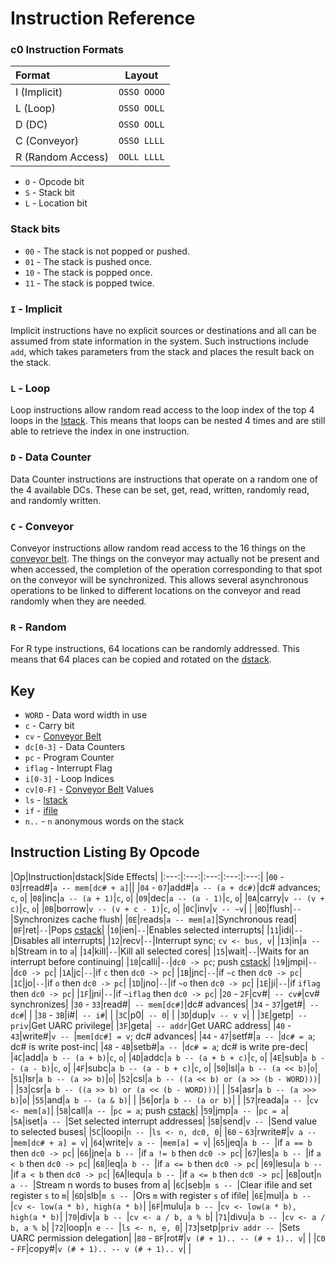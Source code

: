 # Instruction Reference

### c0 Instruction Formats

| Format | Layout |
|:------ |:------:|
|I (Implicit)|`OSSO OOOO`|
|L (Loop)|`OSSO OOLL`|
|D (DC)|`OSSO OOLL`|
|C (Conveyor)|`OSSO LLLL`|
|R (Random Access)|`OOLL LLLL`|

 - `O` - Opcode bit
 - `S` - Stack bit
 - `L` - Location bit

### Stack bits
- `00` - The stack is not popped or pushed.
- `01` - The stack is pushed once.
- `10` - The stack is popped once.
- `11` - The stack is popped twice.

### `I` - Implicit
Implicit instructions have no explicit sources or destinations and all can be assumed from state information in the system. Such instructions include `add`, which takes parameters from the stack and places the result back on the stack.

### `L` - Loop
Loop instructions allow random read access to the loop index of the top 4 loops in the [lstack](architecture/lstack.html). This means that loops can be nested 4 times and are still able to retrieve the index in one instruction.

### `D` - Data Counter
Data Counter instructions are instructions that operate on a random one of the 4 available DCs. These can be set, get, read, written, randomly read, and randomly written.

### `C` - Conveyor
Conveyor instructions allow random read access to the 16 things on the [conveyor belt](architecture/conveyor.html). The things on the conveyor may actually not be present and when accessed, the completion of the operation corresponding to that spot on the conveyor will be synchronized. This allows several asynchronous operations to be linked to different locations on the conveyor and read randomly when they are needed.

### `R` - Random
For R type instructions, 64 locations can be randomly addressed. This means that 64 places can be copied and rotated on the [dstack](architecture/dstack.html).

## Key
- `WORD` - Data word width in use
- `c` - Carry bit
- `cv` - [Conveyor Belt](architecture/conveyor.html)
- `dc[0-3]` - Data Counters
- `pc` - Program Counter
- `iflag` - Interrupt Flag
- `i[0-3]` - Loop Indices
- `cv[0-F]` - [Conveyor Belt](architecture/conveyor.html) Values
- `ls` - [lstack](architecture/lstack.html)
- `if` - [ifile](architecture/ifile.html)
- `n..` - `n` anonymous words on the stack

## Instruction Listing By Opcode

|Op|Instruction|dstack|Side Effects|
|:---:|:---:|:---:|:---:|:---:|
|`00` - `03`|rread#|`a -- mem[dc# + a]`||
|`04` - `07`|add#|`a -- (a + dc#)`|dc# advances; `c`, `o`|
|`08`|inc|`a -- (a + 1)`|`c`, `o`|
|`09`|dec|`a -- (a - 1)`|`c`, `o`|
|`0A`|carry|`v -- (v + c)`|`c`, `o`|
|`0B`|borrow|`v -- (v + c - 1)`|`c`, `o`|
|`0C`|inv|`v -- ~v`| |
|`0D`|flush|` -- `|Synchronizes cache flush|
|`0E`|reads|`a -- mem[a]`|Synchronous read|
|`0F`|ret|` -- `|Pops [cstack](architecture/cstack.html)|
|`10`|ien|` -- `|Enables selected interrupts|
|`11`|idi|` -- `|Disables all interrupts|
|`12`|recv|` -- `|Interrupt sync; `cv <- bus, v`|
|`13`|in|`a -- b`|Stream in to `a`|
|`14`|kill|` -- `|Kill all selected cores|
|`15`|wait|` -- `|Waits for an interrupt before continuing|
|`18`|calli|` -- `|`dc0 -> pc`; push [cstack](architecture/cstack.html)|
|`19`|jmpi|` -- `|`dc0 -> pc`|
|`1A`|jc|` -- `|if `c` then `dc0 -> pc`|
|`1B`|jnc|` -- `|if `~c` then `dc0 -> pc`|
|`1C`|jo|` -- `|if `o` then `dc0 -> pc`|
|`1D`|jno|` -- `|if `~o` then `dc0 -> pc`|
|`1E`|ji|` -- `|if `iflag` then `dc0 -> pc`|
|`1F`|jni|` -- `|if `~iflag` then `dc0 -> pc`|
|`20` - `2F`|cv#|` -- cv#`|cv# synchronizes|
|`30` - `33`|read#|` -- mem[dc#]`|dc# advances|
|`34` - `37`|get#|` -- dc#`| |
|`38` - `3B`|i#|` -- i#`| |
|`3C`|p0|` -- 0`| |
|`3D`|dup|`v -- v v`| |
|`3E`|getp|` -- priv`|Get UARC privilege|
|`3F`|geta|` -- addr`|Get UARC address|
|`40` - `43`|write#|`v -- `|`mem[dc#] = v`; dc# advances|
|`44` - `47`|setf#|`a -- `|`dc# = a`; dc# is write post-inc|
|`48` - `4B`|setb#|`a -- `|`dc# = a`; dc# is write pre-dec|
|`4C`|add|`a b -- (a + b)`|`c`, `o`|
|`4D`|addc|`a b -- (a + b + c)`|`c`, `o`|
|`4E`|sub|`a b -- (a - b)`|`c`, `o`|
|`4F`|subc|`a b -- (a - b + c)`|`c`, `o`|
|`50`|lsl|`a b -- (a << b)`|`o`|
|`51`|lsr|`a b -- (a >> b)`|`o`|
|`52`|csl|`a b -- ((a << b) or (a >> (b - WORD)))`| |
|`53`|csr|`a b -- ((a >> b) or (a << (b - WORD)))`| |
|`54`|asr|`a b -- (a >>> b)`|`o`|
|`55`|and|`a b -- (a & b)`| |
|`56`|or|`a b -- (a or b)`| |
|`57`|reada|`a -- `|`cv <- mem[a]`|
|`58`|call|`a -- `|`pc = a`; push [cstack](architecture/cstack.html)|
|`59`|jmp|`a -- `|`pc = a`|
|`5A`|iset|`a -- `|Set selected interrupt addresses|
|`5B`|send|`v -- `|Send value to selected buses|
|`5C`|loopi|`n -- `|`ls <- n, dc0, 0`|
|`60` - `63`|rwrite#|`v a -- `|`mem[dc# + a] = v`|
|`64`|write|`v a -- `|`mem[a] = v`|
|`65`|jeq|`a b -- `|if `a == b` then `dc0 -> pc`|
|`66`|jne|`a b -- `|if `a != b` then `dc0 -> pc`|
|`67`|les|`a b -- `|if `a < b` then `dc0 -> pc`|
|`68`|leq|`a b -- `|if `a <= b` then `dc0 -> pc`|
|`69`|lesu|`a b -- `|if `a < b` then `dc0 -> pc`|
|`6A`|lequ|`a b -- `|if `a <= b` then `dc0 -> pc`|
|`6B`|out|`n a -- `|Stream n words to buses from a|
|`6C`|seb|`m s -- `|Clear ifile and set register `s` to `m`|
|`6D`|slb|`m s -- `|Ors `m` with register `s` of ifile|
|`6E`|mul|`a b -- `|`cv <- low(a * b), high(a * b)`|
|`6F`|mulu|`a b -- `|`cv <- low(a * b), high(a * b)`|
|`70`|div|`a b -- `|`cv <- a / b, a % b`|
|`71`|divu|`a b -- `|`cv <- a / b, a % b`|
|`72`|loop|`n e -- `|`ls <- n, e, 0`|
|`73`|setp|`priv addr -- `|Sets UARC permission delegation|
|`80` - `BF`|rot#|`v (# + 1).. -- (# + 1).. v`| |
|`C0` - `FF`|copy#|`v (# + 1).. -- v (# + 1).. v`| |
